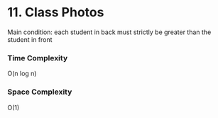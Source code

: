 # 11. Class Photos

Main condition: each student in back must strictly be greater than the student in front

### Time Complexity

O(n log n)

### Space Complexity

O(1)
